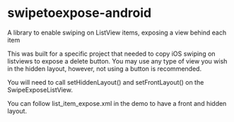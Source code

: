swipetoexpose-android
=====================

A library to enable swiping on ListView items, exposing a view behind each item


This was built for a specific project that needed to copy iOS swiping on listviews to expose a delete button. 
You may use any type of view you wish in the hidden layout, however, not using a button is recommended.

You will need to call setHiddenLayout() and setFrontLayout() on the SwipeExposeListView.

You can follow list_item_expose.xml in the demo to have a front and hidden layout.
